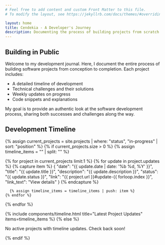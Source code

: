 ```yaml
---
# Feel free to add content and custom Front Matter to this file.
# To modify the layout, see https://jekyllrb.com/docs/themes/#overriding-theme-defaults

layout: home
title: Cendekia - A Developer's Journey
description: Documenting the process of building projects from scratch and sharing technical insights
---
```


## Building in Public

Welcome to my development journal. Here, I document the entire process of building software projects from conception to completion. Each project includes:

- A detailed timeline of development
- Technical challenges and their solutions
- Weekly updates on progress
- Code snippets and explanations

My goal is to provide an authentic look at the software development process, sharing both successes and challenges along the way.

## Development Timeline

{% assign current_projects = site.projects | where: "status", "in-progress" | sort: "position" %}
{% if current_projects.size > 0 %}
  {% assign timeline_items = "" | split: "" %}
  
  {% for project in current_projects limit:1 %}
    {% for update in project.updates %}
      {% capture item %}
      {
        "date": "{{ update.date | date: '%b %d, %Y' }}",
        "title": "{{ update.title }}",
        "description": "{{ update.description }}",
        "status": "{{ update.status }}",
        "link": "{{ project.url }}#update-{{ forloop.index }}",
        "link_text": "View details"
      }
      {% endcapture %}
      
      {% assign timeline_items = timeline_items | push: item %}
    {% endfor %}
  {% endfor %}
  
  {% include components/timeline.html 
    title="Latest Project Updates" 
    items=timeline_items 
  %}
{% else %}
  <div class="bg-dark-surface rounded-lg p-6 my-8">
    <p class="text-dark-text-secondary">No active projects with timeline updates. Check back soon!</p>
  </div>
{% endif %}
